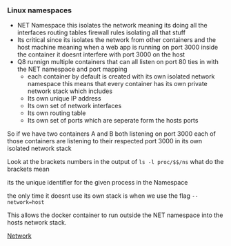 ### Linux namespaces 

- NET Namespace this isolates the network meaning its doing all the interfaces routing tables firewall rules isolating all that stuff 
- Its critical since its isolates the network from other containers and the host machine meaning when a web app is running on port 3000 inside the container it doesnt interfere with port 3000 on the host 
- Q8 runnign multiple containers that can all listen on port 80 ties in with the NET namespace  and port mapping 
	- each container by default is created with its own isolated network namespace this means that every container has its own private network stack which includes 
	- Its own unique IP address 
	- Its own set of network interfaces 
	- Its own routing table
	- Its own set of ports which are seperate form the hosts ports 

So if we have two containers A and B both listening on port 3000 each of those containers are listening to their respected port 3000 in its own isolated network stack 

Look at the brackets numbers in the output of `ls -l proc/$$/ns` 
what do the brackets mean 

its the unique identifier for the given process in the Namespace 

the only time it doesnt use its own stack is when we use the flag 
`--network=host` 

This allows the docker container to run outside the NET namespace into the hosts network stack. 

[Network](https://dev.to/pemcconnell/docker-networking-network-namespaces-docker-and-dns-19f1)

